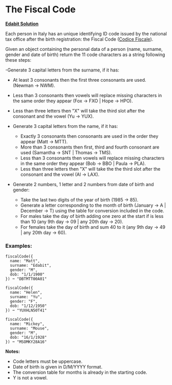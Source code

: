 # The Fiscal Code
**[Edabit Solution](https://edabit.com/challenge/Pa2rHJ6KeRBTF28Pg)**

Each person in Italy has an unique identifying ID code issued by the national tax office after the birth registration: the Fiscal Code ([Codice Fiscale](https://en.wikipedia.org/wiki/Italian_fiscal_code_card)).

Given an object containing the personal data of a person (name, surname, gender and date of birth) return the 11 code characters as a string following these steps:

-Generate 3 capital letters from the surname, if it has:

  - At least 3 consonants then the first three consonants are used. (Newman -> NWM).
  - Less than 3 consonants then vowels will replace missing characters in the same order they appear (Fox -> FXO | Hope -> HPO).
  - Less than three letters then "X" will take the third slot after the consonant and the vowel (Yu -> YUX).

- Generate 3 capital letters from the name, if it has:

  - Exactly 3 consonants then consonants are used in the order they appear (Matt -> MTT).
  - More than 3 consonants then first, third and fourth consonant are used (Samantha -> SNT | Thomas -> TMS).
  - Less than 3 consonants then vowels will replace missing characters in the same order they appear (Bob -> BBO | Paula -> PLA).
  - Less than three letters then "X" will take the the third slot after the consonant and the vowel (Al -> LAX).
 
- Generate 2 numbers, 1 letter and 2 numbers from date of birth and gender:

  - Take the last two digits of the year of birth (1985 -> 85).
  - Generate a letter corresponding to the month of birth (January -> A | December -> T) using the table for conversion included in the code.
  - For males take the day of birth adding one zero at the start if is less than 10 (any 9th day -> 09 | any 20th day -> 20).
  - For females take the day of birth and sum 40 to it (any 9th day -> 49 | any 20th day -> 60).
 
### Examples:

```javascipt
fiscalCode({
  name: "Matt",
  surname: "Edabit",
  gender: "M",
  dob: "1/1/1900"
}) ➞ "DBTMTT00A01"

fiscalCode({
  name: "Helen",
  surname: "Yu",
  gender: "F",
  dob: "1/12/1950"
}) ➞ "YUXHLN50T41"

fiscalCode({
  name: "Mickey",
  surname: "Mouse",
  gender: "M",
  dob: "16/1/1928"
}) ➞ "MSOMKY28A16"
```

**Notes:**
- Code letters must be uppercase.
- Date of birth is given in D/M/YYYY format.
- The conversion table for months is already in the starting code.
- Y is not a vowel.
